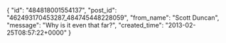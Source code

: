  {
   "id": "484818001554137",
   "post_id": "462493170453287_484745448228059",
   "from_name": "Scott Duncan",
   "message": "Why is it even that far?",
   "created_time": "2013-02-25T08:57:22+0000"
 }
